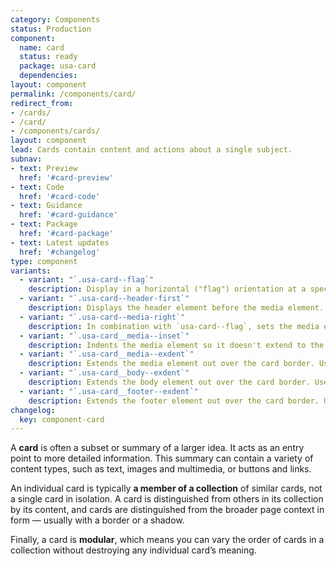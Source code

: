 ```yaml
---
category: Components
status: Production
component:
  name: card
  status: ready
  package: usa-card
  dependencies:
layout: component
permalink: /components/card/
redirect_from:
- /cards/
- /card/
- /components/cards/
layout: component
lead: Cards contain content and actions about a single subject.
subnav:
- text: Preview
  href: '#card-preview'
- text: Code
  href: '#card-code'
- text: Guidance
  href: '#card-guidance'
- text: Package
  href: '#card-package'
- text: Latest updates
  href: '#changelog'
type: component
variants:
  - variant: "`.usa-card--flag`"
    description: Display in a horizontal ("flag") orientation at a specified width (`$theme-card-flag-min-width`).
  - variant: "`.usa-card--header-first`"
    description: Displays the header element before the media element.
  - variant: "`.usa-card--media-right`"
    description: In combination with `usa-card--flag`, sets the media element on the right. (Flag cards display media on the left by default.)
  - variant: "`.usa-card__media--inset`"
    description: Indents the media element so it doesn't extend to the edge of the card.
  - variant: "`.usa-card__media--exdent`"
    description: Extends the media element out over the card border. Useful for light-bordered cards.
  - variant: "`.usa-card__body--exdent`"
    description: Extends the body element out over the card border. Useful for light-bordered cards.
  - variant: "`.usa-card__footer--exdent`"
    description: Extends the footer element out over the card border. Useful for light-bordered cards.
changelog:
  key: component-card
---
```


A **card** is often a subset or summary of a larger idea. It acts as an entry point to more detailed information. This summary can contain a variety of content types, such as text, images and multimedia, or buttons and links.

An individual card is typically **a member of a collection** of similar cards, not a single card in isolation. A card is distinguished from others in its collection by its content, and cards are distinguished from the broader page context in form — usually with a border or a shadow.

Finally, a card is **modular**, which means you can vary the order of cards in a collection without destroying any individual card’s meaning.
